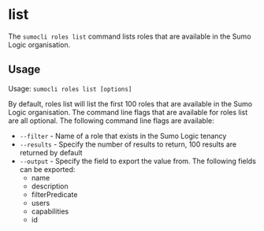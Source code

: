 # list

The `sumocli roles list` command lists roles that are available in the Sumo Logic organisation.

## Usage

Usage: `sumocli roles list [options]`

By default, roles list will list the first 100 roles that are available in the Sumo Logic organisation. The command line flags that are available for roles list are all optional. The following command line flags are available:

* `--filter` - Name of a role that exists in the Sumo Logic tenancy
* `--results` - Specify the number of results to return, 100 results are returned by default
* `--output` - Specify the field to export the value from. The following fields can be exported:
  * name
  * description
  * filterPredicate
  * users
  * capabilities
  * id



